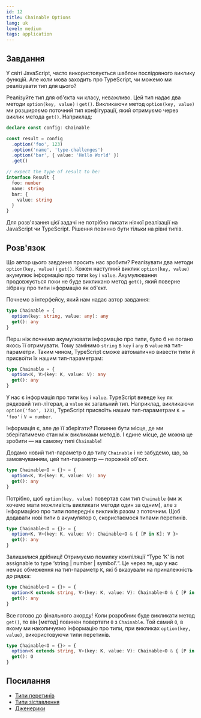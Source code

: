 ```yaml
---
id: 12
title: Chainable Options
lang: uk
level: medium
tags: application
---
```


## Завдання

У світі JavaScript, часто використовується шаблон послідовного виклику функцій.
Але коли мова заходить про TypeScript, чи можемо ми реалізувати тип для цього?

Реалізуйте тип для об'єкта чи класу, неважливо.
Цей тип надає два методи `option(key, value)` і `get()`.
Викликаючи метод `option(key, value)` ми розширяємо поточний тип конфігурації, який отримуємо через виклик метода `get()`.
Наприклад:

```typescript
declare const config: Chainable

const result = config
  .option('foo', 123)
  .option('name', 'type-challenges')
  .option('bar', { value: 'Hello World' })
  .get()

// expect the type of result to be:
interface Result {
  foo: number
  name: string
  bar: {
    value: string
  }
}
```

Для розв'язання цієї задачі не потрібно писати ніякої реалізації на JavaScript чи TypeScript.
Рішення повинно бути тільки на рівні типів.

## Розв'язок

Що автор цього завдання просить нас зробити?
Реалізувати два методи `option(key, value)` і `get()`.
Кожен наступний виклик `option(key, value)` акумулює інформацію про типи `key` і `value`.
Акумулювання продовжується поки не буде викликано метод `get()`, який поверне зібрану про типи інформацію як об'єкт.

Почнемо з інтерфейсу, який нам надає автор завдання:

```typescript
type Chainable = {
  option(key: string, value: any): any
  get(): any
}
```

Перш ніж почнемо акумулювати інформацію про типи, було б не погано якось її отримувати.
Тому замінимо `string` в `key` і `any` в `value` на тип-параметри.
Таким чином, TypeScript сможе автоматично вивести типи й присвоїти їх нашим тип-параметрам:

```typescript
type Chainable = {
  option<K, V>(key: K, value: V): any
  get(): any
}
```

У нас є інформація про типи `key` і `value`.
TypeScript виведе `key` як рядковий тип-літерал, а `value` як загальний тип.
Наприклад, викликаючи `option('foo', 123)`, TypeScript присвоїть нашим тип-параметрам `K = 'foo'` і `V = number`.

Інформація є, але де її зберігати?
Повинне бути місце, де ми зберігатимемо стан між викликами методів.
І єдине місце, де можна це зробити — на самому типі `Chainable`!

Додамо новий тип-параметр `O` до типу `Chainable` і не забудемо, що, за замовчуванням, цей тип-параметр — порожній об'єкт.

```typescript
type Chainable<O = {}> = {
  option<K, V>(key: K, value: V): any
  get(): any
}
```

Потрібно, щоб `option(key, value)` повертав сам тип `Chainable` (ми ж хочемо мати можливість викликати методи один за одним), але з інформацією про типи попередніх викликів разом з поточним.
Щоб додавати нові типи в акумулятор `O`, скористаємося типами перетинів.

```typescript
type Chainable<O = {}> = {
  option<K, V>(key: K, value: V): Chainable<O & { [P in K]: V }>
  get(): any
}
```

Залишилися дрібниці!
Отримуємо помилку компіляції “Type ‘K’ is not assignable to type ‘string | number | symbol’.“.
Це через те, що у нас немає обмеження на тип-параметр `K`, які б вказували на приналежність до рядка:

```typescript
type Chainable<O = {}> = {
  option<K extends string, V>(key: K, value: V): Chainable<O & { [P in K]: V }>
  get(): any
}
```

Все готово до фінального акорду!
Коли розробник буде викликати метод `get()`, то він [метод] повинен повертати `O` з `Chainable`.
Той самий `O`, в якому ми накопичуємо інформацію про типи, при викликах `option(key, value)`, використовуючи типи перетинів.

```typescript
type Chainable<O = {}> = {
  option<K extends string, V>(key: K, value: V): Chainable<O & { [P in K]: V }>
  get(): O
}
```

## Посилання

- [Типи перетинів](https://www.typescriptlang.org/docs/handbook/2/objects.html#intersection-types)
- [Типи зіставлення](https://www.typescriptlang.org/docs/handbook/2/mapped-types.html)
- [Дженерики](https://www.typescriptlang.org/docs/handbook/2/generics.html)
